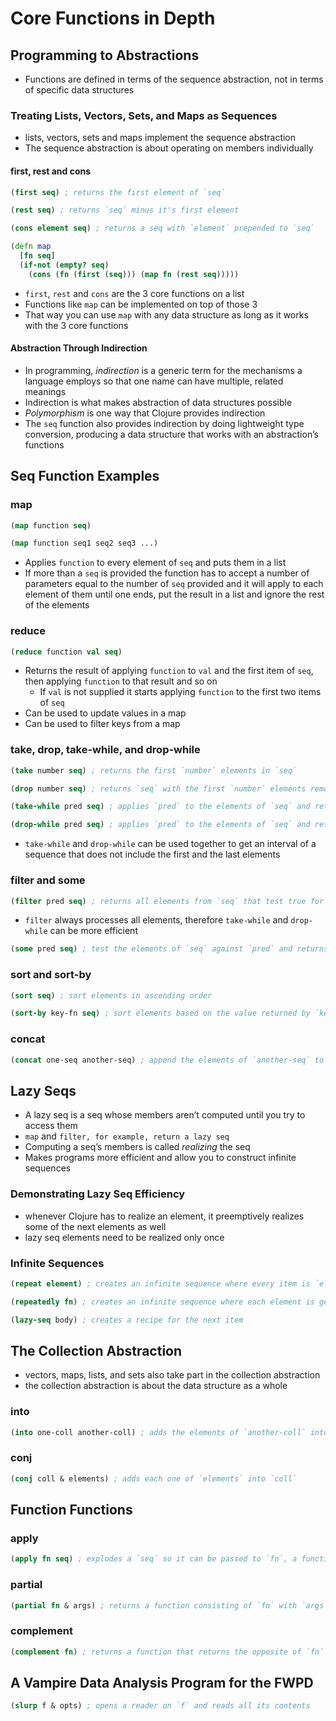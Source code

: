 # Core Functions in Depth

## Programming to Abstractions

* Functions are defined in terms of the sequence abstraction, 
not in terms of specific data structures

### Treating Lists, Vectors, Sets, and Maps as Sequences

* lists, vectors, sets and maps implement the sequence abstraction
* The sequence abstraction is about operating on members individually

#### first, rest and cons

```clojure
(first seq) ; returns the first element of `seq`
```

```clojure
(rest seq) ; returns `seq` minus it's first element
```

```clojure
(cons element seq) ; returns a seq with `element` prepended to `seq`
```

```clojure
(defn map
  [fn seq]
  (if-not (empty? seq)
    (cons (fn (first (seq))) (map fn (rest seq)))))
```

* `first`, `rest` and `cons` are the 3 core functions on a list
* Functions like `map` can be implemented on top of those 3
* That way you can use `map` with any data structure as long as it works with the 3 core functions

#### Abstraction Through Indirection

* In programming, _indirection_ is a generic term for the mechanisms a language employs so that one name can have multiple, related meanings
* Indirection is what makes abstraction of data structures possible
* _Polymorphism_ is one way that Clojure provides indirection
* The `seq` function also provides indirection by doing lightweight type conversion, producing a data structure that works with an abstraction’s functions

## Seq Function Examples

### map

```clojure
(map function seq)

(map function seq1 seq2 seq3 ...)
```

* Applies `function` to every element of `seq` and puts them in a list
* If more than a `seq` is provided the function has to accept a number of parameters equal to the number of `seq` provided and it will apply to each element of them until one ends, put the result in a list and ignore the rest of the elements

### reduce

```clojure
(reduce function val seq) 
```

* Returns the result of applying `function` to `val` and the first item of `seq`, then applying `function` to that result and so on
    * If `val` is not supplied it starts applying `function` to the first two items of `seq`
* Can be used to update values in a map
* Can be used to filter keys from a map

### take, drop, take-while, and drop-while

```clojure
(take number seq) ; returns the first `number` elements in `seq`
```

```clojure
(drop number seq) ; returns `seq` with the first `number` elements removed
```

```clojure
(take-while pred seq) ; applies `pred` to the elements of `seq` and returns them until the first which `pred` returns false to
```

```clojure
(drop-while pred seq) ; applies `pred` to the elements of `seq` and returns the elements after the first which `pred` returns false to
```

* `take-while` and `drop-while` can be used together to get an interval of a sequence that does not include the first and the last elements

### filter and some

```clojure
(filter pred seq) ; returns all elements from `seq` that test true for a predicate `pred`
```

* `filter` always processes all elements, therefore `take-while` and `drop-while` can be more efficient

```clojure
(some pred seq) ; test the elements of `seq` against `pred` and returns the first truthy value returned by `pred`
```

### sort and sort-by

```clojure
(sort seq) ; sort elements in ascending order
```

```clojure
(sort-by key-fn seq) ; sort elements based on the value returned by `key-fn` when applied to them
```

### concat 

```clojure
(concat one-seq another-seq) ; append the elements of `another-seq` to the end of `one-seq`
```

## Lazy Seqs

* A lazy seq is a seq whose members aren’t computed until you try to access them
* `map` and `filter, for example, return a lazy seq`
* Computing a seq’s members is called _realizing_ the seq
* Makes programs more efficient and allow you to construct infinite sequences

### Demonstrating Lazy Seq Efficiency

* whenever Clojure has to realize an element, it preemptively realizes some of the next elements as well
* lazy seq elements need to be realized only once

### Infinite Sequences

```clojure
(repeat element) ; creates an infinite sequence where every item is `element`
```

```clojure
(repeatedly fn) ; creates an infinite sequence where each element is generated calling `fn`
```

```clojure
(lazy-seq body) ; creates a recipe for the next item
```

## The Collection Abstraction

* vectors, maps, lists, and sets also take part in the collection abstraction
* the collection abstraction is about the data structure as a whole

### into

```clojure
(into one-coll another-coll) ; adds the elements of `another-coll` into `one-coll`
```

### conj

```clojure
(conj coll & elements) ; adds each one of `elements` into `coll`
```

## Function Functions

### apply

```clojure
(apply fn seq) ; explodes a `seq` so it can be passed to `fn`, a function that expects a rest parameter
```

### partial

```clojure
(partial fn & args) ; returns a function consisting of `fn` with `args` as its arguments 
```

### complement

```clojure
(complement fn) ; returns a function that returns the opposite of `fn`
```

## A Vampire Data Analysis Program for the FWPD

```clojure
(slurp f & opts) ; opens a reader on `f` and reads all its contents
```